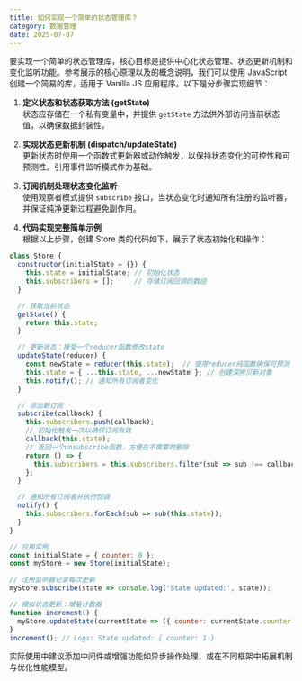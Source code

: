 ```yaml
---
title: 如何实现一个简单的状态管理库？
category: 数据管理
date: 2025-07-07
---
```

要实现一个简单的状态管理库，核心目标是提供中心化状态管理、状态更新机制和变化监听功能。参考展示的核心原理以及的概念说明，我们可以使用 JavaScript 创建一个简易的库，适用于 Vanilla JS 应用程序。以下是分步骤实现细节：  

1. **定义状态和状态获取方法 (getState)**  
   状态应存储在一个私有变量中，并提供 `getState` 方法供外部访问当前状态值，以确保数据封装性。  

2. **实现状态更新机制 (dispatch/updateState)**  
   更新状态时使用一个函数式更新器或动作触发，以保持状态变化的可控性和可预测性。引用事件监听模式作为基础。  

3. **订阅机制处理状态变化监听**  
   使用观察者模式提供 `subscribe` 接口，当状态变化时通知所有注册的监听器，并保证纯净更新过程避免副作用。  

4. **代码实现完整简单示例**  
   根据以上步骤，创建 Store 类的代码如下，展示了状态初始化和操作：  
```javascript
class Store {
  constructor(initialState = {}) {
    this.state = initialState; // 初始化状态
    this.subscribers = [];     // 存储订阅回调的数组
  }

  // 获取当前状态
  getState() {
    return this.state;
  }

  // 更新状态：接受一个reducer函数修改state
  updateState(reducer) {
    const newState = reducer(this.state);  // 使用reducer纯函数确保可预测
    this.state = { ...this.state, ...newState }; // 创建深拷贝新对象
    this.notify(); // 通知所有订阅者变化
  }

  // 添加新订阅
  subscribe(callback) {
    this.subscribers.push(callback);
    // 初始化触发一次以确保订阅有效
    callback(this.state);
    // 返回一个unsubscribe函数，方便在不需要时删除
    return () => {
      this.subscribers = this.subscribers.filter(sub => sub !== callback);
    };
  }

  // 通知所有订阅者并执行回调
  notify() {
    this.subscribers.forEach(sub => sub(this.state));
  }
}

// 应用实例
const initialState = { counter: 0 };
const myStore = new Store(initialState);

// 注册监听器记录每次更新
myStore.subscribe(state => console.log('State updated:', state));

// 模拟状态更新：增量计数器
function increment() {
  myStore.updateState(currentState => ({ counter: currentState.counter + 1 }));
}
increment(); // Logs: State updated: { counter: 1 }
```  
实际使用中建议添加中间件或增强功能如异步操作处理，或在不同框架中拓展机制与优化性能模型。
